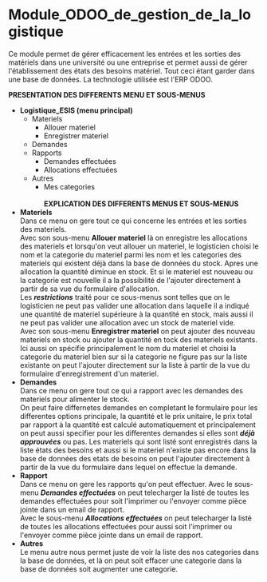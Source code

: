 # Module_ODOO_de_gestion_de_la_logistique
Ce module permet de gérer efficacement les entrées et les sorties des matériels dans une université ou une entreprise et permet aussi de gérer l'établissement des états des besoins matériel. Tout ceci étant garder dans une base de données. La technologie utilisée est l'ERP ODOO.

**PRESENTATION DES DIFFERENTS MENU ET SOUS-MENUS**
- **Logistique_ESIS (menu principal)** <br>
  - Materiels
    - Allouer materiel
    - Enregistrer materiel
  - Demandes
  - Rapports
      - Demandes effectuées
      - Allocations effectuées
  - Autres
    - Mes categories<br>
<br>**EXPLICATION DES DIFFERENTS MENUS ET SOUS-MENUS** <br>
- **Materiels** <br>
  Dans ce menu on gere tout ce qui concerne les entrées et les sorties des materiels.<br>
  Avec son sous-menu **Allouer materiel** là on enregistre les allocations des materiels et lorsqu'on veut allouer un materiel, le logisticien choisi le nom et la categorie du materiel parmi les nom et les categories des materiels qui existent déjà dans la base de données du stock. Apres une allocation la quantité diminue en stock. Et si le materiel est nouveau ou la categorie est nouvelle il a la possibilité de l'ajouter directement à partir de sa vue du formulaire d'allocation.<br>
  Les ***restrictions*** traité pour ce sous-menus sont telles que on le logisticien ne peut pas valider une allocation dans laquelle il a indiqué une quantité de materiel supérieure à la quantité en stock, mais aussi il ne peut pas valider une allocation avec un stock de materiel vide.<br>
  Avec son sous-menu **Enregistrer materiel** on peut ajouter des nouveau materiels en stock ou ajouter la quantité en tock des materiels existants. Ici aussi on spécifie principalement le nom du materiel et choisi la categorie du materiel bien sur si la categorie ne figure pas sur la liste existante on peut l'ajouter directement sur la liste à partir de la vue du formulaire d'enregistrement d'un materiel.<br>
- **Demandes** <br>
  Dans ce menu on gere tout ce qui a rapport avec les demandes des materiels pour alimenter le stock.<br>
On peut faire differnetes demandes en completant le formulaire pour les differentes options principale, la quantité et le prix unitaire, le prix total par rapport à la quantité est calculé automatiquement et principalement on peut aussi specifier pour les differentes demandes si elles sont ***déjà approuvées*** ou pas. Les materiels qui sont listé sont enregistrés dans la liste états des besoins  et aussi si le materiel n'existe pas encore dans la base de données des etats de besoins on peut l'ajouter directement à partir de la vue du formulaire dans lequel on effectue la demande.<br>
- **Rapport** <br>
  Dans ce menu on gere les rapports qu'on peut effectuer.
Avec le sous-menu ***Demandes effectuées*** on peut telecharger la listé de toutes les demandes effectuées pour soit l'imprimer ou l'envoyer comme pièce jointe dans un email de rapport.<br>
Avec le sous-menu ***Allocations effectuées*** on peut telecharger la listé de toutes les allocations effectuées pour aussi soit l'imprimer ou l'envoyer comme pièce jointe dans un email de rapport.
- **Autres** <br>
  Le menu autre nous permet juste de voir la liste des nos categories dans la base de données, et là on peut soit effacer une categorie dans la base de données soit augmenter une categorie.
  


